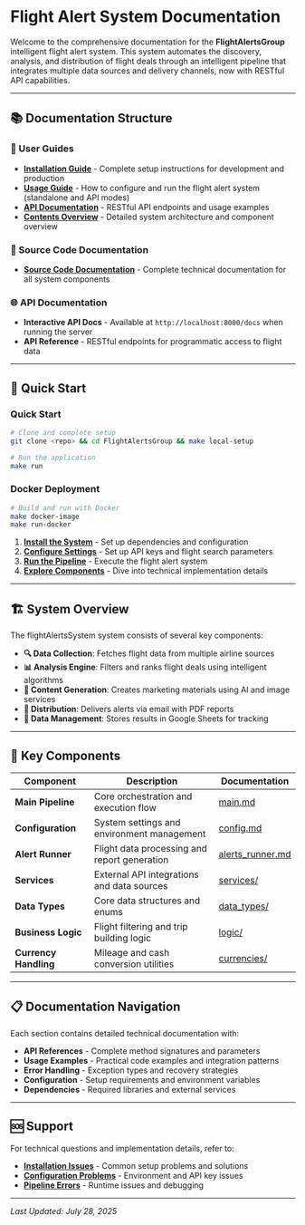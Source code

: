 # Flight Alert System Documentation

Welcome to the comprehensive documentation for the **FlightAlertsGroup** intelligent flight alert system. This system automates the discovery, analysis, and distribution of flight deals through an intelligent pipeline that integrates multiple data sources and delivery channels, now with RESTful API capabilities.

---

## 📚 Documentation Structure

### **📖 User Guides**
- [**Installation Guide**](installation.md) - Complete setup instructions for development and production
- [**Usage Guide**](usage.md) - How to configure and run the flight alert system (standalone and API modes)
- [**API Documentation**](api.md) - RESTful API endpoints and usage examples
- [**Contents Overview**](contents.md) - Detailed system architecture and component overview

### **🔧 Source Code Documentation**
- [**Source Code Documentation**](src/index.md) - Complete technical documentation for all system components

### **🌐 API Documentation**
- **Interactive API Docs** - Available at `http://localhost:8000/docs` when running the server
- **API Reference** - RESTful endpoints for programmatic access to flight data

---

## 🚀 Quick Start

### **Quick Start**
```bash
# Clone and complete setup
git clone <repo> && cd FlightAlertsGroup && make local-setup

# Run the application
make run
```

### **Docker Deployment**
```bash
# Build and run with Docker
make docker-image
make run-docker
```

1. **[Install the System](installation.md)** - Set up dependencies and configuration
2. **[Configure Settings](usage.md)** - Set up API keys and flight search parameters  
3. **[Run the Pipeline](src/main.md)** - Execute the flight alert system
4. **[Explore Components](src/index.md)** - Dive into technical implementation details

---

## 🏗️ System Overview

The flightAlertsSystem system consists of several key components:

- **🔍 Data Collection**: Fetches flight data from multiple airline sources
- **📊 Analysis Engine**: Filters and ranks flight deals using intelligent algorithms
- **🎨 Content Generation**: Creates marketing materials using AI and image services
- **📧 Distribution**: Delivers alerts via email with PDF reports
- **💾 Data Management**: Stores results in Google Sheets for tracking

---

## 🔗 Key Components

| Component | Description | Documentation |
|-----------|-------------|---------------|
| **Main Pipeline** | Core orchestration and execution flow | [main.md](src/main.md) |
| **Configuration** | System settings and environment management | [config.md](src/config.md) |
| **Alert Runner** | Flight data processing and report generation | [alerts_runner.md](src/alerts_runner.md) |
| **Services** | External API integrations and data sources | [services/](src/services/index.md) |
| **Data Types** | Core data structures and enums | [data_types/](src/data_types/index.md) |
| **Business Logic** | Flight filtering and trip building logic | [logic/](src/logic/index.md) |
| **Currency Handling** | Mileage and cash conversion utilities | [currencies/](src/currencies/index.md) |

---

## 📋 Documentation Navigation

Each section contains detailed technical documentation with:
- **API References** - Complete method signatures and parameters
- **Usage Examples** - Practical code examples and integration patterns
- **Error Handling** - Exception types and recovery strategies
- **Configuration** - Setup requirements and environment variables
- **Dependencies** - Required libraries and external services

---

## 🆘 Support

For technical questions and implementation details, refer to:
- **[Installation Issues](installation.md#troubleshooting)** - Common setup problems and solutions
- **[Configuration Problems](src/config.md#error-handling)** - Environment and API key issues
- **[Pipeline Errors](src/alerts_runner.md#error-handling)** - Runtime issues and debugging

---

*Last Updated: July 28, 2025*
